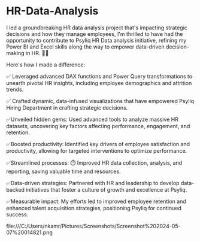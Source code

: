 # HR-Data-Analysis

I led a groundbreaking HR data analysis project that's impacting strategic decisions and how they manage employees, I'm thrilled to have had the opportunity to contribute to Psyliq HR Data analysis initiative, refining my Power BI and Excel skills along the way to empower data-driven decision-making in HR. 🚀✨



Here's how I made a difference:



✅ Leveraged advanced DAX functions and Power Query transformations to unearth pivotal HR insights, including employee demographics and attrition trends.

✅ Crafted dynamic, data-infused visualizations that have empowered Psyliq Hiring Department in crafting strategic decisions.

✅Unveiled hidden gems: Used advanced tools to analyze massive HR datasets, uncovering key factors affecting performance, engagement, and retention.

✅Boosted productivity: Identified key drivers of employee satisfaction and productivity, allowing for targeted interventions to optimize performance.

✅Streamlined processes: ⏱️ Improved HR data collection, analysis, and reporting, saving valuable time and resources.

✅Data-driven strategies: Partnered with HR and leadership to develop data-backed initiatives that foster a culture of growth and excellence at Psyliq.

✅Measurable impact: My efforts led to improved employee retention and enhanced talent acquisition strategies, positioning Psyliq for continued success.

file:///C:/Users/nkamr/Pictures/Screenshots/Screenshot%202024-05-07%20014821.png
